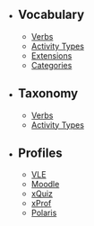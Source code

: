 - ## Vocabulary
    - [Verbs](/profiles/xapi/vocab/verbs)
    - [Activity Types](/profiles/xapi/vocab/activities)
    - [Extensions](/profiles/xapi/vocab/extensions)
    - [Categories](/profiles/xapi/vocab/categories)

- ## Taxonomy
    - [Verbs](/profiles/xapi/taxonomy/verbs)
    - [Activity Types](/profiles/xapi/taxonomy/activities)

- ## Profiles
    - [VLE](/profiles/vle)
    - [Moodle](/profiles/moodle)
    - [xQuiz](/profiles/xquiz)
    - [xProf](/profiles/xprof)
    - [Polaris](/profiles/polaris)


